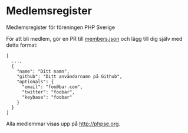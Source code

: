 # Medlemsregister
Medlemsregister för föreningen PHP Sverige

För att bli medlem, gör en PR till [members.json](/members.json) och lägg till dig själv med detta format:

    [
      ...,
      {
        "name": "Ditt namn",
        "github": "Ditt användarnamn på Github",
        "optionals": {
          "email": "foo@bar.com",
          "twitter": "foobar",
          "keybase": "foobar" 
        }
      }
    ]

Alla medlemmar visas upp på http://phpse.org.

